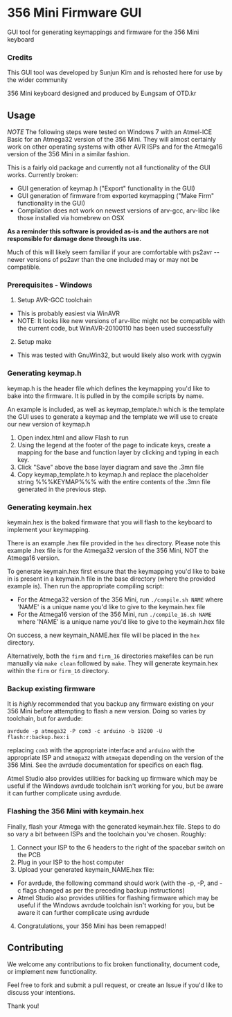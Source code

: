 # 356 Mini Firmware GUI

GUI tool for generating keymappings and firmware for the 356 Mini keyboard

### Credits

This GUI tool was developed by Sunjun Kim and is rehosted here for use by the wider community

356 Mini keyboard designed and produced by Eungsam of OTD.kr


## Usage

*NOTE* The following steps were tested on Windows 7 with an Atmel-ICE Basic for an Atmega32 version of the 356 Mini.
They will almost certainly work on other operating systems with other AVR ISPs and for the Atmega16 version of the 356 Mini in a similar fashion.

This is a fairly old package and currently not all functionality of the GUI works. Currently broken:

* GUI generation of keymap.h ("Export" functionality in the GUI)
* GUI generation of firmware from exported keymapping ("Make Firm" functionality in the GUI)
* Compilation does not work on newest versions of arv-gcc, arv-libc like those installed via homebrew on OSX

**As a reminder this software is provided as-is and the authors are not responsible for damage done through its use.**

Much of this will likely seem familiar if your are comfortable with ps2avr -- newer versions of ps2avr than the one included may or may not be compatible.


### Prerequisites - Windows

1. Setup AVR-GCC toolchain
  * This is probably easiest via WinAVR
  * NOTE: It looks like new versions of arv-libc might not be compatible with the current code, but WinAVR-20100110 has been used successfully
2. Setup make
  * This was tested with GnuWin32, but would likely also work with cygwin


### Generating keymap.h

keymap.h is the header file which defines the keymapping you'd like to bake into the firmware. It is pulled in by the compile scripts by name.

An example is included, as well as keymap_template.h which is the template the GUI uses to generate
a keymap and the template we will use to create our new version of keymap.h

1. Open index.html and allow Flash to run
2. Using the legend at the footer of the page to indicate keys, create a mapping for the base and function layer by clicking and typing in each key.
3. Click "Save" above the base layer diagram and save the .3mn file
4. Copy keymap_template.h to keymap.h and replace the placeholder string %%%KEYMAP%%% with the entire contents of the .3mn file generated in the previous step.


### Generating keymain.hex

keymain.hex is the baked firmware that you will flash to the keyboard to implement your keymapping.

There is an example .hex file provided in the `hex` directory. Please note this example .hex file is for the Atmega32 version of the 356 Mini, NOT the Atmega16 version.

To generate keymain.hex first ensure that the keymapping you'd like to bake in is present in a keymain.h file in the base directory (where the provided example is).
Then run the appropriate compiling script:

* For the Atmega32 version of the 356 Mini, run `./compile.sh NAME` where 'NAME' is a unique name you'd like to give to the keymain.hex file
* For the Atmega16 version of the 356 Mini, run `./compile_16.sh NAME` where 'NAME' is a unique name you'd like to give to the keymain.hex file

On success, a new keymain_NAME.hex file will be placed in the `hex` directory.

Alternatively, both the `firm` and `firm_16` directories makefiles can be run manually via `make clean` followed by `make`. They will generate keymain.hex within the `firm` or `firm_16` directory.


### Backup existing firmware

It is *highly* recommended that you backup any firmware existing on your 356 Mini before attempting to flash a new version. Doing so varies by toolchain, but for avrdude:

`avrdude -p atmega32 -P com3 -c arduino -b 19200 -U flash:r:backup.hex:i`

replacing `com3` with the appropriate interface and `arduino` with the appropriate ISP and `atmega32` with `atmega16` depending on the version of the 356 Mini. See the avrdude documentation for specifics on each flag.

Atmel Studio also provides utilities for backing up firmware which may be useful if the Windows avrdude toolchain isn't working for you, but be aware it can further complicate using avrdude.


### Flashing the 356 Mini with keymain.hex

Finally, flash your Atmega with the generated keymain.hex file. Steps to do so vary a bit between ISPs and the toolchain you've chosen. Roughly:

1. Connect your ISP to the 6 headers to the right of the spacebar switch on the PCB
2. Plug in your ISP to the host computer
3. Upload your generated keymain_NAME.hex file:
  * For avrdude, the following command should work (with the -p, -P, and -c flags changed as per the preceding backup instructions)
  * Atmel Studio also provides utilities for flashing firmware which may be useful if the Windows avrdude toolchain isn't working for you, but be aware it can further complicate using avrdude
4. Congratulations, your 356 Mini has been remapped!


## Contributing

We welcome any contributions to fix broken functionality, document code, or implement new functionality.

Feel free to fork and submit a pull request, or create an Issue if you'd like to discuss your intentions.

Thank you!

